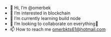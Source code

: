 - 👋 Hi, I’m @omerbek
- 👀 I’m interested in blockchain
- 🌱 I’m currently learning build node
- 💞️ I’m looking to collaborate on everything🤗
- 📫 How to reach me omerbkts61@hotmail.com

<!---
omerbek/omerbek is a ✨ special ✨ repository because its `README.md` (this file) appears on your GitHub profile.
You can click the Preview link to take a look at your changes.
--->
